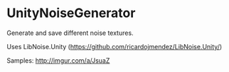 UnityNoiseGenerator
===================

Generate and save different noise textures.

Uses LibNoise.Unity (https://github.com/ricardojmendez/LibNoise.Unity/)

Samples: http://imgur.com/a/JsuaZ
